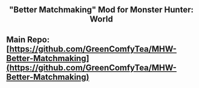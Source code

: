<p align="center">
	<h2 align="center"><b>"Better Matchmaking" Mod for Monster Hunter: World</b></h2>
</p>

## Main Repo: [https://github.com/GreenComfyTea/MHW-Better-Matchmaking](https://github.com/GreenComfyTea/MHW-Better-Matchmaking)
